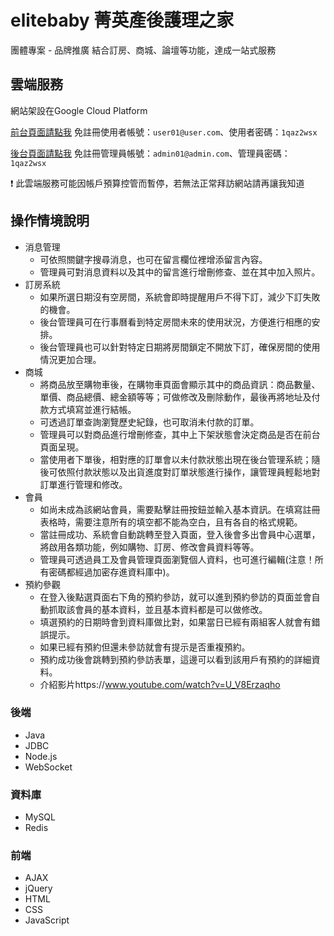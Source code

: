 # elitebaby 菁英產後護理之家

團體專案 - 品牌推廣
結合訂房、商城、論壇等功能，達成一站式服務

## 雲端服務
網站架設在Google Cloud Platform

[前台頁面請點我](http://104.199.226.245:8080/elitebaby/member/homepage.html)
免註冊使用者帳號：`user01@user.com`、使用者密碼：`1qaz2wsx`

[後台頁面請點我](http://104.199.226.245:8080/elitebaby/admin/member/emplogin.html)
免註冊管理員帳號：`admin01@admin.com`、管理員密碼：`1qaz2wsx`

:exclamation: 此雲端服務可能因帳戶預算控管而暫停，若無法正常拜訪網站請再讓我知道

## 操作情境說明

- 消息管理
  - 可依照關鍵字搜尋消息，也可在留言欄位裡增添留言內容。
  - 管理員可對消息資料以及其中的留言進行增刪修查、並在其中加入照片。
- 訂房系統
  - 如果所選日期沒有空房間，系統會即時提醒用戶不得下訂，減少下訂失敗的機會。
  - 後台管理員可在行事曆看到特定房間未來的使用狀況，方便進行相應的安排。
  - 後台管理員也可以針對特定日期將房間鎖定不開放下訂，確保房間的使用情況更加合理。
- 商城
  - 將商品放至購物車後，在購物車頁面會顯示其中的商品資訊：商品數量、單價、商品總價、總金額等等；可做修改及刪除動作，最後再將地址及付款方式填寫並進行結帳。
  - 可透過訂單查詢瀏覽歷史紀錄，也可取消未付款的訂單。
  - 管理員可以對商品進行增刪修查，其中上下架狀態會決定商品是否在前台頁面呈現。
  - 當使用者下單後，相對應的訂單會以未付款狀態出現在後台管理系統；隨後可依照付款狀態以及出貨進度對訂單狀態進行操作，讓管理員輕鬆地對訂單進行管理和修改。
- 會員
  - 如尚未成為該網站會員，需要點擊註冊按鈕並輸入基本資訊。在填寫註冊表格時，需要注意所有的填空都不能為空白，且有各自的格式規範。
  - 當註冊成功、系統會自動跳轉至登入頁面，登入後會多出會員中心選單，將啟用各類功能，例如購物、訂房、修改會員資料等等。
  - 管理員可透過員工及會員管理頁面瀏覽個人資料，也可進行編輯(注意！所有密碼都經過加密存進資料庫中)。
- 預約參觀
  - 在登入後點選頁面右下角的預約參訪，就可以進到預約參訪的頁面並會自動抓取該會員的基本資料，並且基本資料都是可以做修改。
  - 填選預約的日期時會到資料庫做比對，如果當日已經有兩組客人就會有錯誤提示。
  - 如果已經有預約但還未參訪就會有提示是否重複預約。
  - 預約成功後會跳轉到預約參訪表單，這邊可以看到該用戶有預約的詳細資料。
  - 介紹影片https://www.youtube.com/watch?v=U_V8Erzaqho

### 後端

- Java
- JDBC
- Node.js
- WebSocket

### 資料庫

- MySQL
- Redis

### 前端

- AJAX
- jQuery
- HTML
- CSS
- JavaScript
